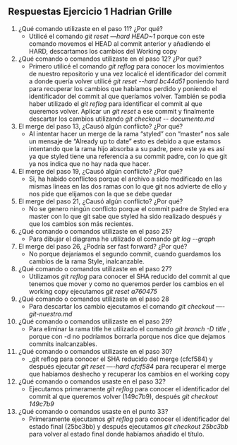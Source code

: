 ## Respuestas Ejercicio 1 Hadrian Grille

1. ¿Qué comando utilizaste en el paso 11? ¿Por qué?
	- Utilicé el comando _git reset —hard HEAD~1_ porque con este comando movemos el HEAD al commit anterior y añadiendo el HARD, descartamos los cambios del Working copy
2. ¿Qué comando o comandos utilizaste en el paso 12? ¿Por qué?
	- Primero utilicé el comando _git reflog_ para conocer los movimientos de nuestro repositorio y una vez localicé el identificador del commit a donde quería volver utilicé _git reset --hard bc44d51_ poniendo hard para recuperar los cambios que habíamos perdido y poniendo el identificador del commit al que queríamos volver.
	También se podia haber utilizado el _git reflog_ para identificar el commit al que queremos volver. Aplicar un _git reset_ a ese commit y finalmente descartar los cambios utilizando _git checkout -- documento.md_
3. El merge del paso 13, ¿Causó algún conflicto? ¿Por qué? 
	- Al intentar hacer un merge de la rama “styled” con “master” nos sale un mensaje de “Already up to date” esto es debido a que estamos intentando que la rama hijo absorba a su padre, pero este ya es así ya que styled tiene una referencia a su commit padre, con lo que git ya nos indica que no hay nada que hacer.
4. El merge del paso 19, ¿Causó algún conflicto? ¿Por qué? 
	- Si, ha habido conflictos porque el archivo a sido modificado en las mismas lineas en las dos ramas con lo que git nos advierte de ello y nos pide que elijamos con la que se debe quedar
5. El merge del paso 21, ¿Causó algún conflicto? ¿Por qué?
	- No se genero ningún conflicto porque el commit padre de Styled era master con lo que git sabe que styled ha sido realizado después y que los cambios son más recientes.
6. ¿Qué comando o comandos utilizaste en el paso 25?
	- Para dibujar el diagrama he utilizado el comando _git log --graph_
7. El merge del paso 26, ¿Podría ser fast forward? ¿Por qué?
	- No porque dejaríamos el segundo commit, cuando guardamos los cambios de la rama Style, inalcanzable.
8. ¿Qué comando o comandos utilizaste en el paso 27? 
	- Utilizamos _git reflog_ para conocer el SHA reducido del commit al que tenemos que mover y como no queremos perder los cambios en el working copy ejecutamos _git reset a760475_
9. ¿Qué comando o comandos utilizaste en el paso 28
	- Para descartar los cambio ejecutamos el comando _git checkout —- git-nuestro.md_
10. ¿Qué comando o comandos utilizaste en el paso 29? 
	- Para eliminar la rama title he utilizado el comando _git branch -D title_ , porque con -d no podríamos borrarla porque nos dice que dejamos commits inalcanzables.
11. ¿Qué comando o comandos utilizaste en el paso 30?
	- _git reflog para conocer el SHA reducido del merge (cfcf584) y después ejecutar _git reset —-hard cfcf584_ para recuperar el merge que habíamos deshecho y recuperar los cambios en el working copy
12. ¿Qué comando o comandos usaste en el paso 32? 
	- Ejecutamos primeramente _git reflog_ para conocer el identificador del commit al que queremos volver (149c7b9), después _git checkout 149c7b9_
13. ¿Qué comando o comandos usaste en el punto 33? 
	- Primeramente ejecutamos _git reflog_ para conocer el identificador del estado final (25bc3bb) y después ejecutamos _git checkout 25bc3bb_ para volver al estado final donde habíamos añadido el título.

